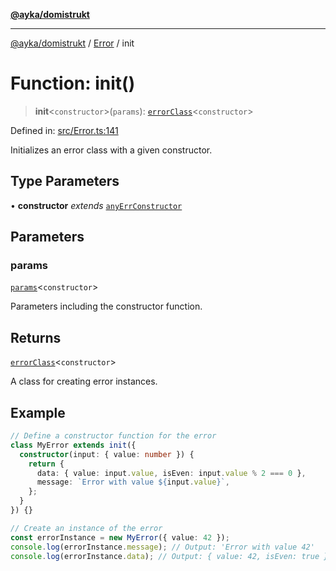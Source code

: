 [**@ayka/domistrukt**](../../../README.md)

***

[@ayka/domistrukt](../../../globals.md) / [Error](../README.md) / init

# Function: init()

> **init**\<`constructor`\>(`params`): [`errorClass`](../type-aliases/errorClass.md)\<`constructor`\>

Defined in: [src/Error.ts:141](https://github.com/AndreyMork/domistrukt/blob/d336ce883f586949cec0ae80ccb1b178d7aa8196/src/Error.ts#L141)

Initializes an error class with a given constructor.

## Type Parameters

• **constructor** *extends* [`anyErrConstructor`](../type-aliases/anyErrConstructor.md)

## Parameters

### params

[`params`](../type-aliases/params.md)\<`constructor`\>

Parameters including the constructor function.

## Returns

[`errorClass`](../type-aliases/errorClass.md)\<`constructor`\>

A class for creating error instances.

## Example

```ts
// Define a constructor function for the error
class MyError extends init({
  constructor(input: { value: number }) {
    return {
      data: { value: input.value, isEven: input.value % 2 === 0 },
      message: `Error with value ${input.value}`,
    };
  }
}) {}

// Create an instance of the error
const errorInstance = new MyError({ value: 42 });
console.log(errorInstance.message); // Output: 'Error with value 42'
console.log(errorInstance.data); // Output: { value: 42, isEven: true }
```
